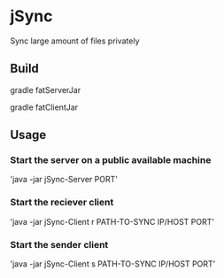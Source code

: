 # jSync
Sync large amount of files privately

## Build
gradle fatServerJar

gradle fatClientJar

## Usage
### Start the server on a public available machine

'java -jar jSync-Server PORT'

### Start the reciever client

'java -jar jSync-Client r PATH-TO-SYNC IP/HOST PORT'

### Start the sender client

'java -jar jSync-Client s PATH-TO-SYNC IP/HOST PORT'
